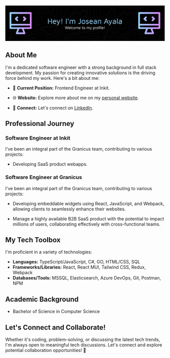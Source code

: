 ![Header](header.png)

## About Me

I'm a dedicated software engineer with a strong background in full stack development. My passion for creating innovative solutions is the driving force behind my work. Here's a bit about me:

- 💼 **Current Position:** Frontend Engineer at Inkit.

- 🌐 **Website:** Explore more about me on my [personal website](https://joseanayala.vercel.app).

- 🔗 **Connect:** Let's connect on [LinkedIn](https://www.linkedin.com/in/joseanayala).

## Professional Journey
### Software Engineer at Inkit

I've been an integral part of the Granicus team, contributing to various projects:

- Developing SaaS product webapps.

### Software Engineer at Granicus

I've been an integral part of the Granicus team, contributing to various projects:

- Developing embeddable widgets using React, JavaScript, and Webpack, allowing clients to seamlessly enhance their websites.

- Manage a highly available B2B SaaS product with the potential to impact millions of users, collaborating effectively with cross-functional teams.

## My Tech Toolbox

I'm proficient in a variety of technologies:

- **Languages:** TypeScript/JavaScript, C#, GO, HTML/CSS, SQL
- **Frameworks/Libraries:** React, React MUI, Tailwind CSS, Redux, Webpack
- **Databases/Tools:** MSSQL, Elasticsearch, Azure DevOps, Git, Postman, NPM

## Academic Background

- Bachelor of Science in Computer Science

## Let's Connect and Collaborate!

Whether it's coding, problem-solving, or discussing the latest tech trends, I'm always open to meaningful tech discussions. Let's connect and explore potential collaboration opportunities! 🚀
